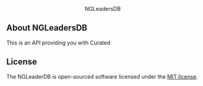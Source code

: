 <p align="center">NGLeadersDB</p>


## About NGLeadersDB
This is an API providing you with Curated


## License

The NGLeaderDB is open-sourced software licensed under the [MIT license](https://opensource.org/licenses/MIT).
